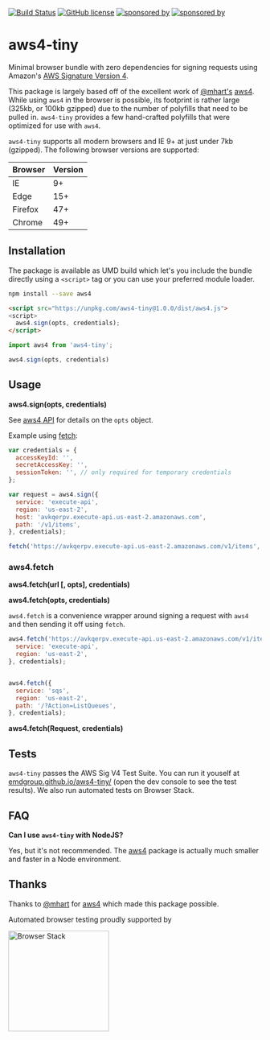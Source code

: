 [![Build Status](https://img.shields.io/travis/emdgroup/pipeline-changes/master.svg?style=flat-square&logo=travis)](https://travis-ci.org/emdgroup/pipeline-changes)
[![GitHub license](https://img.shields.io/github/license/emdgroup/pipeline-changes.svg?style=flat-square)](https://github.com/emdgroup/pipeline-changes/blob/master/LICENSE)
[![sponsored by](https://img.shields.io/badge/size-7kb%20gzipped-blue.svg?style=flat-square)](http://emdgroup.com)
[![sponsored by](https://img.shields.io/badge/sponsored%20by-emdgroup.com-ff55aa.svg?style=flat-square)](http://emdgroup.com)

# aws4-tiny

Minimal browser bundle with zero dependencies for signing requests using Amazon's
[AWS Signature Version 4](http://docs.amazonwebservices.com/general/latest/gr/signature-version-4.html).

This package is largely based off of the excellent work of [@mhart's](https://github.com/mhart) [aws4](https://github.com/mhart/aws4). While using `aws4` in the browser is possible, its footprint is rather large (325kb, or 100kb gzipped) due to the number of polyfills that need to be pulled in. `aws4-tiny` provides a few hand-crafted polyfills that were optimized for use with `aws4`.

`aws4-tiny` supports all modern browsers and IE 9+ at just under 7kb (gzipped). The following browser versions are supported:

| Browser | Version |
| ------- | ------- |
| IE | 9+ |
| Edge | 15+ |
| Firefox | 47+ |
| Chrome | 49+ |


## Installation

The package is available as UMD build which let's you include the bundle directly using a `<script>` tag or you can use your preferred module loader.

```bash
npm install --save aws4
```

```html
<script src="https://unpkg.com/aws4-tiny@1.0.0/dist/aws4.js">
<script>
  aws4.sign(opts, credentials);
</script>
```

```js
import aws4 from 'aws4-tiny';

aws4.sign(opts, credentials)
```

## Usage

**aws4.sign(opts, credentials)**

See [aws4 API](https://github.com/mhart/aws4#API) for details on the `opts` object.

Example using [fetch](https://developer.mozilla.org/en-US/docs/Web/API/Fetch_API):

```js
var credentials = {
  accessKeyId: '',
  secretAccessKey: '',
  sessionToken: '', // only required for temporary credentials
};

var request = aws4.sign({
  service: 'execute-api',
  region: 'us-east-2',
  host: 'avkqerpv.execute-api.us-east-2.amazonaws.com',
  path: '/v1/items',
}, credentials);

fetch('https://avkqerpv.execute-api.us-east-2.amazonaws.com/v1/items', request);
```


### aws4.fetch

**aws4.fetch(url [, opts], credentials)**

**aws4.fetch(opts, credentials)**

`aws4.fetch` is a convenience wrapper around signing a request with `aws4` and then sending it off using `fetch`.

```js
aws4.fetch('https://avkqerpv.execute-api.us-east-2.amazonaws.com/v1/items', {
  service: 'execute-api',
  region: 'us-east-2',
}, credentials);


aws4.fetch({
  service: 'sqs',
  region: 'us-east-2',
  path: '/?Action=ListQueues',
}, credentials);
```

**aws4.fetch(Request, credentials)**

## Tests

`aws4-tiny` passes the AWS Sig V4 Test Suite. You can run it youself at [emdgroup.github.io/aws4-tiny/](https://emdgroup.github.io/aws4-tiny/) (open the dev console to see the test results). We also run automated tests on Browser Stack.

## FAQ

**Can I use `aws4-tiny` with NodeJS?**

Yes, but it's not recommended. The [aws4](https://github.com/mhart/aws4) package is actually much smaller and faster in a Node environment.

## Thanks

Thanks to [@mhart](https://github.com/mhart) for [aws4](https://github.com/mhart/aws4) which made this package possible.

Automated browser testing proudly supported by

<a href="https://www.browserstack.com/"><img alt="Browser Stack" src="https://www.browserstack.com/images/layout/browserstack-logo-600x315.png" width="200" /></a>
